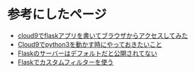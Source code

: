 # 参考にしたページ
- [cloud9でflaskアプリを書いてブラウザからアクセスしてみた](https://qiita.com/piruty/items/cbe55ec89a3276475c4a)
- [Cloud9でpython3を動かす時にやっておきたいこと](https://qiita.com/hahifu/items/6c808a72b1474500acd6)
- [Flaskのサーバーはデフォルトだと公開されてない](https://qiita.com/tomboyboy/items/122dfdb41188176e45b5)
- [Flaskでカスタムフィルターを使う](http://blog.kzfmix.com/entry/1293012284)